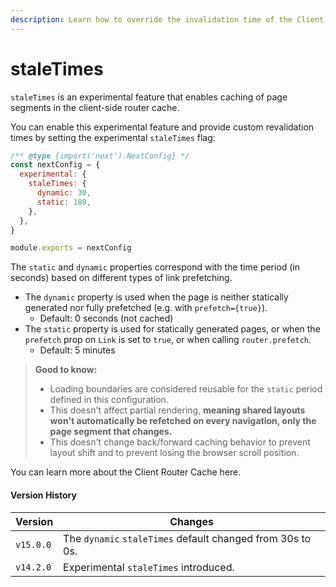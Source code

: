 ```yaml
---
description: Learn how to override the invalidation time of the Client Router Cache.
---
```


# staleTimes

`staleTimes` is an experimental feature that enables caching of page segments in the client-side router cache.

You can enable this experimental feature and provide custom revalidation times by setting the experimental `staleTimes` flag:

```js
/** @type {import('next').NextConfig} */
const nextConfig = {
  experimental: {
    staleTimes: {
      dynamic: 30,
      static: 180,
    },
  },
}

module.exports = nextConfig
```

The `static` and `dynamic` properties correspond with the time period (in seconds) based on different types of link prefetching.

* The `dynamic` property is used when the page is neither statically generated nor fully prefetched (e.g. with `prefetch={true}`).
  * Default: 0 seconds (not cached)
* The `static` property is used for statically generated pages, or when the `prefetch` prop on `Link` is set to `true`, or when calling `router.prefetch`.
  * Default: 5 minutes

> **Good to know:**
>
> * Loading boundaries are considered reusable for the `static` period defined in this configuration.
> * This doesn't affect partial rendering, **meaning shared layouts won't automatically be refetched on every navigation, only the page segment that changes.**
> * This doesn't change back/forward caching behavior to prevent layout shift and to prevent losing the browser scroll position.

You can learn more about the Client Router Cache here.

#### Version History

| Version   | Changes                                                    |
| --------- | ---------------------------------------------------------- |
| `v15.0.0` | The `dynamic` `staleTimes` default changed from 30s to 0s. |
| `v14.2.0` | Experimental `staleTimes` introduced.                      |
